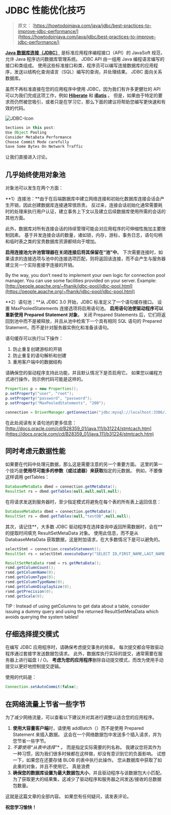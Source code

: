 # JDBC 性能优化技巧

> 原文： [https://howtodoinjava.com/java/jdbc/best-practices-to-improve-jdbc-performance/](https://howtodoinjava.com/java/jdbc/best-practices-to-improve-jdbc-performance/)

[**Java 数据库连接（JDBC）**](//howtodoinjava.com/category/java/jdbc/ "JDBC") 是标准应用程序编程接口（API）的 JavaSoft 规范，允许 Java 程序访问数据库管理系统。 JDBC API 由一组用 Java 编程语言编写的接口和类组成。 使用这些标准接口和类，程序员可以编写连接数据库的应用程序，发送以结构化查询语言（SQL）编写的查询，并处理结果。 JDBC 面向关系数据库。

虽然不再标准直接在您的应用程序中使用 JDBC，因为我们有许多更健壮的 API 可以为我们完成这项工作，例如 [**Hiberate**](//howtodoinjava.com/hibernate-tutorials/ "hibernate") 和 [**iBatis**](//howtodoinjava.com/ibatis/ "ibatis") 。 但是，如果由于特定的要求而仍然被您吸引，或者只是在学习它，那么下面的建议将帮助您编写更快速和有效的代码。

![JDBC-Icon](img/353e2fc90002c7f65b66549c16f491fa.png)

```java
Sections in this post:
Use Object Pooling
Consider MetaData Performance
Choose Commit Mode carefully
Save Some Bytes On Network Traffic
```

让我们直接进入讨论。

## **几乎始终使用对象池**

对象池可以发生在两个方面：

**1）连接池：**由于在后端数据库中建立网络连接和初始化数据库连接会话会产生开销，因此创建数据库连接通常很昂贵。 反过来，连接会话初始化通常需要耗时的处理来执行用户认证，建立事务上下文以及建立后续数据库使用所需的会话的其他方面。

此外，数据库对所有连接会话的持续管理可能会对应用程序的可伸缩性施加主要限制因素。 基于并发连接会话的数量，诸如锁，内存，游标，事务日志，语句句柄和临时表之类的宝贵数据库资源都倾向于增加。

**启用连接池允许池管理器在关闭连接后将其保留在“池”中**。 下次需要连接时，如果请求的连接选项与池中的连接选项匹配，则将返回该连接，而不会产生与服务器建立另一个实际套接字连接的开销。

By the way, you don’t need to implement your own logic for connection pool manager. You can use some facilities provided on your server. Example: [http://people.apache.org/~fhanik/jdbc-pool/jdbc-pool.html](https://people.apache.org/~fhanik/jdbc-pool/jdbc-pool.html)

**2）语句池：**从 JDBC 3.0 开始，JDBC 标准定义了一个语句缓存接口。 设置 MaxPooledStatements 连接选项将启用语句池。 **启用语句池使驱动程序可以重新使用 Prepared Statement 对象**。 关闭 Prepared Statements 后，它们将返回到池中而不是被释放，并且从池中检索下一个具有相同 SQL 语句的 Prepared Statement，而不是针对服务器实例化和准备该语句。

语句缓存可以执行以下操作：

1.  防止重复创建游标的开销
2.  防止重复的语句解析和创建
3.  重用客户端中的数据结构

请确保您的驱动程序支持此功能，并且默认情况下是否启用它。 如果您以编程方式进行操作，则示例代码可能是这样的。

```java
Properties p = new Properties();
p.setProperty("user", "root");
p.setProperty("password", "password");
p.setProperty("MaxPooledStatements", "200");

connection = DriverManager.getConnection("jdbc:mysql://localhost:3306/JDBCDemo", p);

```

在此处阅读有关语句池的更多信息： [http://docs.oracle.com/cd/B28359_01/java.111/b31224/stmtcach.htm](https://docs.oracle.com/cd/B28359_01/java.111/b31224/stmtcach.htm)

## **同时考虑元数据性能**

如果要在代码中处理元数据，那么这是需要注意的另一个重要方面。 这里的第一个技巧是**使用尽可能多的参数（或过滤器）来获取**指定的元数据。 例如，不要像这样调用 getTables：

```java
DatabaseMetaData dbmd = connection.getMetaData();
ResultSet rs = dbmd.getTables(null,null,null,null);

```

在将请求发送到服务器时，至少指定模式将避免在每个表的所有表上返回信息：

```java
DatabaseMetaData dbmd = connection.getMetaData();
ResultSet rs = dbmd.getTables(null,"testDB",null,null);

```

其次，请记住**，大多数 JDBC 驱动程序在选择查询中返回所需数据时，会在**的提取时间填充 ResultSetMetaData 对象。 使用此信息，而不是从 DatabaseMetaData 获取数据，这是附加请求，在大多数情况下是可以避免的。

```java
selectStmt = connection.createStatement();
ResultSet rs = selectStmt.executeQuery("SELECT ID,FIRST_NAME,LAST_NAME,STAT_CD FROM EMPLOYEE WHERE ID <= 10");

ResultSetMetaData rsmd = rs.getMetaData();
rsmd.getColumnCount();
rsmd.getColumnName(0);
rsmd.getColumnType(0);
rsmd.getColumnTypeName(0);
rsmd.getColumnDisplaySize(0);
rsmd.getPrecision(0);
rsmd.getScale(0);

```

TIP : Instead of using getColumns to get data about a table, consider issuing a dummy query and using the returned ResultSetMetaData which avoids querying the system tables!

## **仔细选择提交模式**

在编写 JDBC 应用程序时，请确保考虑提交事务的频率。 每次提交都会导致驱动程序通过套接字发送数据包请求。 此外，数据库执行实际的提交，通常需要在服务器上进行磁盘 I / O。 **考虑为您的应用程序**删除自动提交模式，而改为使用手动提交以更好地控制提交逻辑。

使用的代码是：

```java
Connection.setAutoCommit(false);

```

## **在网络流量上节省一些字节**

为了减少网络流量，可以查看以下建议并对其进行调整以适合您的应用程序。

1.  **使用大容量客户端**时，请使用 addBatch（）而不是使用 Prepared Statement 来插入数据。 这会在一个网络数据包中发送多个插入请求，并为您节省一些字节。
2.  **不要使用“从表中选择*”** 。 而是指定实际需要的列名称。 我建议您将其作为一种习惯，因为我们很多时候都在这样做，却没有意识到它的负面影响。 试想一下，如果您在还要存储 BLOB 的表中执行此操作。 您从数据库中获取了如此重的对象，并且不使用它。 真是浪费
3.  **确保您的数据库设置为最大数据包大小**，并且驱动程序与该数据包大小匹配。 为了获取更大的结果集，这减少了驱动程序和服务器之间发送/接收的总数据包数量。

这就是这篇文章的全部内容。 如果您有任何疑问，请发表评论。

**祝您学习愉快！**